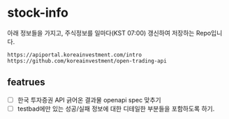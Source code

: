 # stock-info
아래 정보들을 가지고, 주식정보를 일마다(KST 07:00) 갱신하여 저장하는 Repo입니다.  
```
https://apiportal.koreainvestment.com/intro
https://github.com/koreainvestment/open-trading-api
```


## featrues
- [ ] 한국 투자증권 API 긁어온 결과물 openapi spec 맞추기
- [ ] testbad에만 있는 성공/실패 정보에 대한 디테일한 부분들을 포함하도록 하기.
